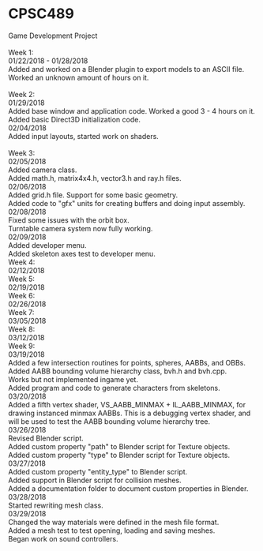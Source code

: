 # CPSC489<br />
Game Development Project<br />
<br />
Week 1:<br />
01/22/2018 - 01/28/2018<br />
Added and worked on a Blender plugin to export models to an ASCII file.<br />
Worked an unknown amount of hours on it.<br />
<br />
Week 2:<br />
01/29/2018<br />
Added base window and application code. Worked a good 3 - 4 hours on it.<br />
Added basic Direct3D initialization code.<br />
02/04/2018<br />
Added input layouts, started work on shaders.<br />
<br />
Week 3:<br />
02/05/2018<br />
Added camera class.<br />
Added math.h, matrix4x4.h, vector3.h and ray.h files.<br />
02/06/2018<br />
Added grid.h file. Support for some basic geometry.<br />
Added code to "gfx" units for creating buffers and doing input assembly.<br />
02/08/2018<br />
Fixed some issues with the orbit box.<br />
Turntable camera system now fully working.<br />
02/09/2018<br />
Added developer menu.<br />
Added skeleton axes test to developer menu.<br />
Week 4:<br />
02/12/2018<br />
Week 5:<br />
02/19/2018<br />
Week 6:<br />
02/26/2018<br />
Week 7:<br />
03/05/2018<br />
Week 8:<br />
03/12/2018<br />
Week 9:<br />
03/19/2018<br />
Added a few intersection routines for points, spheres, AABBs, and OBBs.<br />
Added AABB bounding volume hierarchy class, bvh.h and bvh.cpp.<br />
Works but not implemented ingame yet.<br />
Added program and code to generate characters from skeletons.<br />
03/20/2018<br />
Added a fifth vertex shader, VS_AABB_MINMAX + IL_AABB_MINMAX, for drawing instanced
minmax AABBs. This is a debugging vertex shader, and will be used to test the AABB
bounding volume hierarchy tree.<br />
03/26/2018<br />
Revised Blender script.<br />
Added custom property "path" to Blender script for Texture objects.<br />
Added custom property "type" to Blender script for Texture objects.<br />
03/27/2018<br />
Added custom property "entity_type" to Blender script.<br />
Added support in Blender script for collision meshes.<br />
Added a documentation folder to document custom properties in Blender.<br />
03/28/2018<br />
Started rewriting mesh class.<br />
03/29/2018<br />
Changed the way materials were defined in the mesh file format.<br />
Added a mesh test to test opening, loading and saving meshes.<br />
Began work on sound controllers.<br />